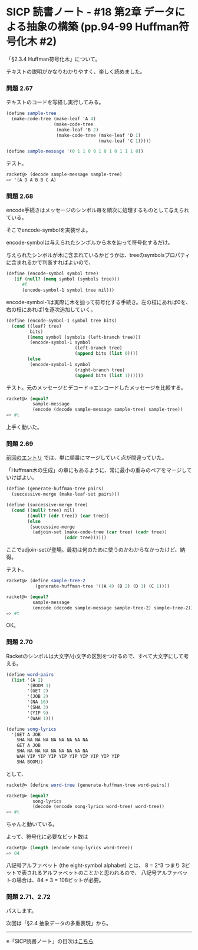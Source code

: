 SICP 読書ノート - #18 第2章 データによる抽象の構築 (pp.94-99 Huffman符号化木 #2)
======================================

「§2.3.4 Huffman符号化木」について。

テキストの説明がかなりわかりやすく、楽しく読めました。

### 問題 2.67

テキストのコードを写経し実行してみる。

```scheme
(define sample-tree
  (make-code-tree (make-leaf 'A 4)
                  (make-code-tree
                   (make-leaf 'B 2)
                   (make-code-tree (make-leaf 'D 1)
                                   (make-leaf 'C 1)))))

(define sample-message '(0 1 1 0 0 1 0 1 0 1 1 1 0))
```

テスト。

```scheme
racket@> (decode sample-message sample-tree)
=> '(A D A B B C A)
```

### 問題 2.68

encode手続きはメッセージのシンボル毎を順次に処理するものとして与えられている。

そこでencode-symbolを実装せよ。

encode-symbolは与えられたシンボルから木を辿って符号化するだけ。

与えられたシンボルが木に含まれているかどうかは、treeのsymbolsプロパティに含まれるかで判断すればよいので、

```scheme
(define (encode-symbol symbol tree)
   (if (null? (memq symbol (symbols tree)))
 	  #f
 	  (encode-symbol-1 symbol tree nil)))
```

encode-symbol-1は実際に木を辿って符号化する手続き。左の枝にあれば0を、右の枝にあれば1を逐次追加していく。

```scheme
(define (encode-symbol-1 symbol tree bits)
  (cond ((leaf? tree)
		 bits)
		((memq symbol (symbols (left-branch tree)))
		 (encode-symbol-1 symbol
						  (left-branch tree)
						  (append bits (list 0))))
		(else
		 (encode-symbol-1 symbol
						  (right-branch tree)
						  (append bits (list 1))))))
```

テスト。元のメッセージとデコード→エンコードしたメッセージを比較する。

```scheme
racket@> (equal?
		  sample-message
		  (encode (decode sample-message sample-tree) sample-tree))
=> #t
```

上手く動いた。


### 問題 2.69

[前回のエントリ](/entry/sicp/017-ch2.3.4.1.md) では、単に順番にマージしていく点が間違っていた。

「Huffman木の生成」の章にもあるように、常に最小の重みのペアをマージしていけばよい。

```scheme
(define (generate-huffman-tree pairs)
  (successive-merge (make-leaf-set pairs)))

(define (successive-merge tree)
  (cond ((null? tree) nil)
		((null? (cdr tree)) (car tree))
		(else
		 (successive-merge
		  (adjoin-set (make-code-tree (car tree) (cadr tree))
					  (cddr tree))))))
```

ここでadjoin-setが登場。最初は何のために使うのかわからなかったけど、納得。

テスト。

```scheme
racket@> (define sample-tree-2
           (generate-huffman-tree '((A 4) (B 2) (D 1) (C 1))))

racket@> (equal?
		  sample-message
		  (encode (decode sample-message sample-tree-2) sample-tree-2))
=> #t
```

OK。

### 問題 2.70

Racketのシンボルは大文字/小文字の区別をつけるので、すべて大文字にして考える。

```scheme
(define word-pairs
  (list '(A 2)
		'(BOOM 1)
		'(GET 2)
		'(JOB 2)
		'(NA 16)
		'(SHA 3)
		'(YIP 9)
		'(WAH 1)))

(define song-lyrics
  '(GET A JOB
	SHA NA NA NA NA NA NA NA NA
	GET A JOB
	SHA NA NA NA NA NA NA NA NA
	WAH YIP YIP YIP YIP YIP YIP YIP YIP YIP
	SHA BOOM))
```

として、

```scheme
racket@> (define word-tree (generate-huffman-tree word-pairs))

racket@> (equal?
		  song-lyrics
		  (decode (encode song-lyrics word-tree) word-tree))
=> #t
```

ちゃんと動いている。

よって、符号化に必要なビット数は

```scheme
racket@> (length (encode song-lyrics word-tree))
=> 84
```

八記号アルファベット (the eight-symbol alphabet) とは、
8 = 2^3 つまり 3ビットで表されるアルファベットのことかと思われるので、
八記号アルファベットの場合は、84 * 3 = 108ビットが必要。


### 問題 2.71、2.72

パスします。


次回は「§2.4 抽象データの多重表現」から。

--------------------------------

※「SICP読書ノート」の目次は[こちら](/entry/sicp/index)


